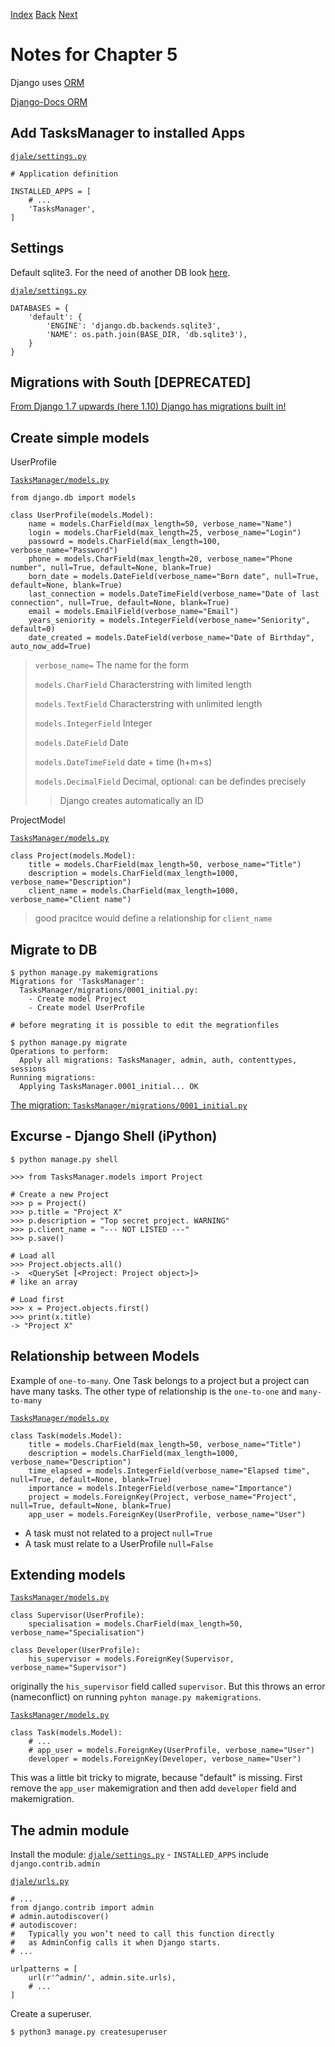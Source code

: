 [Index](README.md)
[Back](004-notes.md)
[Next](#)

# Notes for Chapter 5

Django uses [ORM](https://en.wikipedia.org/wiki/Object-relational_mapping)

[Django-Docs ORM](https://docs.djangoproject.com/en/1.10/topics/db/)

## Add TasksManager to installed Apps

[`djale/settings.py`](djale/settings.py)
```Python3
# Application definition

INSTALLED_APPS = [
    # ...
    'TasksManager',
]
```

## Settings

Default sqlite3.
For the need of another DB look [here](https://docs.djangoproject.com/en/1.10/ref/settings/#databases).

[`djale/settings.py`](djale/settings.py)
```Python3
DATABASES = {
    'default': {
        'ENGINE': 'django.db.backends.sqlite3',
        'NAME': os.path.join(BASE_DIR, 'db.sqlite3'),
    }
}
```

## Migrations with South [DEPRECATED]

[From Django 1.7 upwards (here 1.10) Django has migrations built in!](http://south.aeracode.org)

## Create simple models

UserProfile

[`TasksManager/models.py`](TasksManager/models.py)
```Python3
from django.db import models

class UserProfile(models.Model):
    name = models.CharField(max_length=50, verbose_name="Name")
    login = models.CharField(max_length=25, verbose_name="Login")
    passowrd = models.CharField(max_length=100, verbose_name="Password")
    phone = models.CharField(max_length=20, verbose_name="Phone number", null=True, default=None, blank=True)
    born_date = models.DateField(verbose_name="Born date", null=True, default=None, blank=True)
    last_connection = models.DateTimeField(verbose_name="Date of last connection", null=True, default=None, blank=True)
    email = models.EmailField(verbose_name="Email")
    years_seniority = models.IntegerField(verbose_name="Seniority", default=0)
    date_created = models.DateField(verbose_name="Date of Birthday", auto_now_add=True)
```

> `verbose_name=`
> The name for the form
>
> `models.CharField`
> Characterstring with limited length
>
> `models.TextField`
> Characterstring with unlimited length
>
> `models.IntegerField`
> Integer
>
> `models.DateField`
> Date
>
> `models.DateTimeField`
> date + time (h+m+s)
>
> `models.DecimalField`
> Decimal, optional: can be defindes precisely
>
>> Django creates automatically an ID

ProjectModel


[`TasksManager/models.py`](TasksManager/models.py)
```Python3
class Project(models.Model):
    title = models.CharField(max_length=50, verbose_name="Title")
    description = models.CharField(max_length=1000, verbose_name="Description")
    client_name = models.CharField(max_length=1000, verbose_name="Client name")
```
 > good pracitce would define a relationship for `client_name`

## Migrate to DB

```
$ python manage.py makemigrations
Migrations for 'TasksManager':
  TasksManager/migrations/0001_initial.py:
    - Create model Project
    - Create model UserProfile

# before megrating it is possible to edit the megrationfiles

$ python manage.py migrate
Operations to perform:
  Apply all migrations: TasksManager, admin, auth, contenttypes, sessions
Running migrations:
  Applying TasksManager.0001_initial... OK
```

[The migration: `TasksManager/migrations/0001_initial.py`](TasksManager/migrations/0001_initial.py)

## Excurse - Django Shell (iPython)

```
$ python manage.py shell

>>> from TasksManager.models import Project

# Create a new Project
>>> p = Project()
>>> p.title = "Project X"
>>> p.description = "Top secret project. WARNING"
>>> p.client_name = "--- NOT LISTED ---"
>>> p.save()

# Load all
>>> Project.objects.all()
->  <QuerySet [<Project: Project object>]>
# like an array

# Load first
>>> x = Project.objects.first()
>>> print(x.title)
-> "Project X"
```

## Relationship between Models

Example of `one-to-many`. One Task belongs to a project but a project can have many tasks.
The other type of relationship is the `one-to-one` and `many-to-many`

[`TasksManager/models.py`](TasksManager/models.py)
```Python3
class Task(models.Model):
    title = models.CharField(max_length=50, verbose_name="Title")
    description = models.CharField(max_length=1000, verbose_name="Description")
    time_elapsed = models.IntegerField(verbose_name="Elapsed time", null=True, default=None, blank=True)
    importance = models.IntegerField(verbose_name="Importance")
    project = models.ForeignKey(Project, verbose_name="Project", null=True, default=None, blank=True)
    app_user = models.ForeignKey(UserProfile, verbose_name="User")
```

- A task must not related to a project `null=True`
- A task must relate to a UserProfile `null=False`

## Extending models

[`TasksManager/models.py`](TasksManager/models.py)
```Python3
class Supervisor(UserProfile):
    specialisation = models.CharField(max_length=50, verbose_name="Specialisation")

class Developer(UserProfile):
    his_supervisor = models.ForeignKey(Supervisor, verbose_name="Supervisor")
```
originally the `his_supervisor` field called `supervisor`. But this throws an error (nameconflict) on
running `pyhton manage.py makemigrations`.

[`TasksManager/models.py`](TasksManager/models.py)
```Python3
class Task(models.Model):
    # ...
    # app_user = models.ForeignKey(UserProfile, verbose_name="User")
    developer = models.ForeignKey(Developer, verbose_name="User")
```

This was a little bit tricky to migrate, because "default" is missing. First remove the `app_user`
makemigration and then add `developer` field and makemigration.

## The admin module

Install the module: [`djale/settings.py`](djale/settings.py) - `INSTALLED_APPS` include `django.contrib.admin`

[`djale/urls.py`](djale/urls.py)
```Python3
# ...
from django.contrib import admin
# admin.autodiscover()
# autodiscover:
#   Typically you won’t need to call this function directly
#   as AdminConfig calls it when Django starts.
# ...

urlpatterns = [
    url(r'^admin/', admin.site.urls),
    # ...
]
```

Create a superuser.

```Bash
$ python3 manage.py createsuperuser
```
